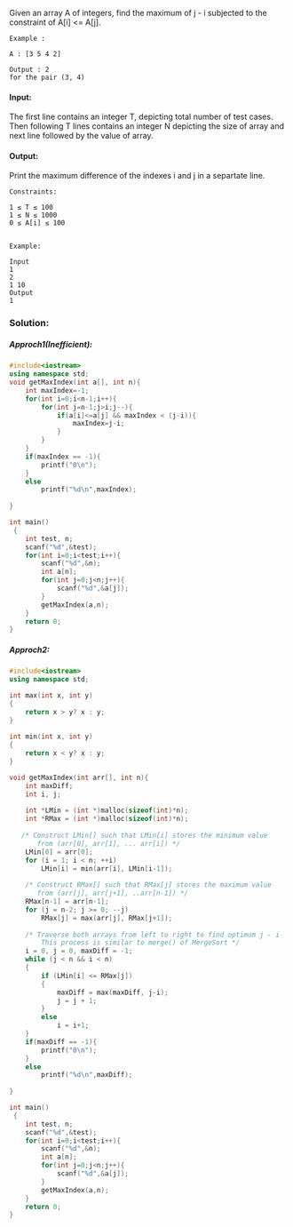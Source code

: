 Given an array A of integers, find the maximum of j - i subjected to the constraint of A[i] <= A[j].
```
Example :

A : [3 5 4 2]

Output : 2 
for the pair (3, 4)
```
 

#### Input:

The first line contains an integer T, depicting total number of test cases. 
Then following T lines contains an integer N depicting the size of array and next line followed by the value of array.


#### Output:

Print the maximum difference of the indexes i and j in a separtate line.

```
Constraints:

1 ≤ T ≤ 100
1 ≤ N ≤ 1000
0 ≤ A[i] ≤ 100


Example:

Input
1
2
1 10
Output
1
```
### Solution:
##### Approch1(Inefficient):
```c++
#include<iostream>
using namespace std;
void getMaxIndex(int a[], int n){
    int maxIndex=-1;
    for(int i=0;i<n-1;i++){
        for(int j=n-1;j>i;j--){
            if(a[i]<=a[j] && maxIndex < (j-i)){
                maxIndex=j-i;
            }
        }
    }
    if(maxIndex == -1){
        printf("0\n");
    }
    else
        printf("%d\n",maxIndex);
    
}

int main()
 {
	int test, n;
	scanf("%d",&test);
	for(int i=0;i<test;i++){
	    scanf("%d",&n);
	    int a[n];
	    for(int j=0;j<n;j++){
	        scanf("%d",&a[j]);
	    }
	    getMaxIndex(a,n);
	}
	return 0;
}
```
##### Approch2:
```c++
#include<iostream>
using namespace std;

int max(int x, int y) 
{ 
    return x > y? x : y; 
} 
  
int min(int x, int y) 
{ 
    return x < y? x : y; 
} 

void getMaxIndex(int arr[], int n){
    int maxDiff; 
    int i, j; 
  
    int *LMin = (int *)malloc(sizeof(int)*n); 
    int *RMax = (int *)malloc(sizeof(int)*n); 
  
   /* Construct LMin[] such that LMin[i] stores the minimum value 
       from (arr[0], arr[1], ... arr[i]) */
    LMin[0] = arr[0]; 
    for (i = 1; i < n; ++i) 
        LMin[i] = min(arr[i], LMin[i-1]); 
  
    /* Construct RMax[] such that RMax[j] stores the maximum value 
       from (arr[j], arr[j+1], ..arr[n-1]) */
    RMax[n-1] = arr[n-1]; 
    for (j = n-2; j >= 0; --j) 
        RMax[j] = max(arr[j], RMax[j+1]); 
  
    /* Traverse both arrays from left to right to find optimum j - i 
        This process is similar to merge() of MergeSort */
    i = 0, j = 0, maxDiff = -1; 
    while (j < n && i < n) 
    { 
        if (LMin[i] <= RMax[j]) 
        { 
            maxDiff = max(maxDiff, j-i); 
            j = j + 1; 
        } 
        else
            i = i+1; 
    } 
    if(maxDiff == -1){
        printf("0\n");
    }
    else
        printf("%d\n",maxDiff);
    
}

int main()
 {
	int test, n;
	scanf("%d",&test);
	for(int i=0;i<test;i++){
	    scanf("%d",&n);
	    int a[n];
	    for(int j=0;j<n;j++){
	        scanf("%d",&a[j]);
	    }
	    getMaxIndex(a,n);
	}
	return 0;
}
